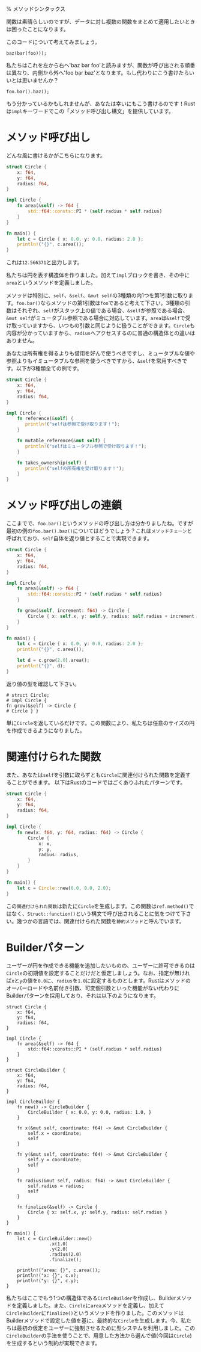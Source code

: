 % メソッドシンタックス

関数は素晴らしいのですが、データに対し複数の関数をまとめて適用したいときは困ったことになります。

このコードについて考えてみましょう。

```rust,ignore
baz(bar(foo)));
```

私たちはこれを左から右へ'baz bar foo'と読みますが、関数が呼び出される順番は異なり、内側から外へ'foo bar baz'となります。もし代わりにこう書けたらいいとは思いませんか？

```rust,ignore
foo.bar().baz();
```

もう分かっているかもしれませんが、あなたは幸いにもこう書けるのです！Rustは`impl`キーワードでこの「メソッド呼び出し構文」を提供しています。

# メソッド呼び出し

どんな風に書けるかがこちらになります。

```rust
struct Circle {
    x: f64,
    y: f64,
    radius: f64,
}

impl Circle {
    fn area(&self) -> f64 {
        std::f64::consts::PI * (self.radius * self.radius)
    }
}

fn main() {
    let c = Circle { x: 0.0, y: 0.0, radius: 2.0 };
    println!("{}", c.area());
}
```

これは`12.566371`と出力します。


私たちは円を表す構造体を作りました。加えて`impl`ブロックを書き、その中に`area`というメソッドを定義しました。

メソッドは特別に、`self`、`&self`、`&mut self`の3種類の内1つを第1引数に取ります。`foo.bar()`ならメソッドの第1引数は`foo`であると考えて下さい。3種類の引数はそれぞれ、`self`がスタック上の値である場合、`&self`が参照である場合、`&mut self`がミュータブル参照である場合に対応しています。`area`は`&self`で受け取っていますから、いつもの引数と同じように扱うことができます。`Circle`も内容が分かっていますから、`radius`へアクセスするのに普通の構造体との違いはありません。

あなたは所有権を得るよりも借用を好んで使うべきですし、ミュータブルな値や参照よりもイミュータブルな参照を使うべきですから、`&self`を常用すべきです。以下が3種類全ての例です。

```rust
struct Circle {
    x: f64,
    y: f64,
    radius: f64,
}

impl Circle {
    fn reference(&self) {
       println!("selfは参照で受け取ります！");
    }

    fn mutable_reference(&mut self) {
       println!("selfはミュータブル参照で受け取ります！");
    }

    fn takes_ownership(self) {
       println!("selfの所有権を受け取ります！");
    }
}
```

# メソッド呼び出しの連鎖

ここまでで、`foo.bar()`というメソッドの呼び出し方は分かりましたね。ですが最初の例の`foo.bar().baz()`についてはどうでしょう？これは`メソッドチェーン`と呼ばれており、`self`自体を返り値とすることで実現できます。

```rust
struct Circle {
    x: f64,
    y: f64,
    radius: f64,
}

impl Circle {
    fn area(&self) -> f64 {
        std::f64::consts::PI * (self.radius * self.radius)
    }

    fn grow(&self, increment: f64) -> Circle {
        Circle { x: self.x, y: self.y, radius: self.radius + increment }
    }
}

fn main() {
    let c = Circle { x: 0.0, y: 0.0, radius: 2.0 };
    println!("{}", c.area());

    let d = c.grow(2.0).area();
    println!("{}", d);
}
```

返り値の型を確認して下さい。

```
# struct Circle;
# impl Circle {
fn grow(&self) -> Circle {
# Circle } }
```

単に`Circle`を返しているだけです。この関数により、私たちは任意のサイズの円を作成できるようになりました。

# 関連付けられた関数

また、あなたは`self`を引数に取らずとも`Circle`に関連付けられた関数を定義することができます。
以下はRustのコードではごくありふれたパターンです。

```rust
struct Circle {
    x: f64,
    y: f64,
    radius: f64,
}

impl Circle {
    fn new(x: f64, y: f64, radius: f64) -> Circle {
        Circle {
            x: x,
            y: y,
            radius: radius,
        }
    }
}

fn main() {
    let c = Circle::new(0.0, 0.0, 2.0);
}
```

この`関連付けられた関数`は新たに`Circle`を生成します。この関数は`ref.method()`ではなく、`Struct::function()`という構文で呼び出されることに気をつけて下さい。幾つかの言語では、関連付けられた関数を`静的メソッド`と呼んでいます。

# Builderパターン

ユーザーが円を作成できる機能を追加したいものの、ユーザーに許可できるのは`Circle`の初期値を設定することだけだと仮定しましょう。なお、指定が無ければ`x`と`y`の値を`0.0`に、`radius`を`1.0`に設定するものとします。Rustはメソッドのオーバーロードや名前付き引数、可変個引数といった機能がない代わりにBuilderパターンを採用しており、それは以下のようになります。

```
struct Circle {
    x: f64,
    y: f64,
    radius: f64,
}

impl Circle {
    fn area(&self) -> f64 {
        std::f64::consts::PI * (self.radius * self.radius)
    }
}

struct CircleBuilder {
    x: f64,
    y: f64,
    radius: f64,
}

impl CircleBuilder {
    fn new() -> CircleBuilder {
        CircleBuilder { x: 0.0, y: 0.0, radius: 1.0, }
    }

    fn x(&mut self, coordinate: f64) -> &mut CircleBuilder {
        self.x = coordinate;
        self
    }

    fn y(&mut self, coordinate: f64) -> &mut CircleBuilder {
        self.y = coordinate;
        self
    }

    fn radius(&mut self, radius: f64) -> &mut CircleBuilder {
        self.radius = radius;
        self
    }

    fn finalize(&self) -> Circle {
        Circle { x: self.x, y: self.y, radius: self.radius }
    }
}

fn main() {
    let c = CircleBuilder::new()
                .x(1.0)
                .y(2.0)
                .radius(2.0)
                .finalize();

    println!("area: {}", c.area());
    println!("x: {}", c.x);
    println!("y: {}", c.y);
}
```

私たちはここでもう1つの構造体である`CircleBuilder`を作成し、Builderメソッドを定義しました。また、`Circle`に`area`メソッドを定義し、加えて`CircleBuilder`に`finalize()`というメソッドを作りました。このメソッドはBuilderメソッドで設定した値を基に、最終的な`Circle`を生成します。今、私たちは最初の仮定をユーザーに強制させるために型システムを利用しました。この`CircleBuilder`の手法を使うことで、用意した方法から選んで値(今回は`Circle`)を生成するという制約が実現できます。
